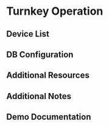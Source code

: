 # Turnkey Operation

## Device List

## DB Configuration

## Additional Resources

## Additional Notes

## Demo Documentation
